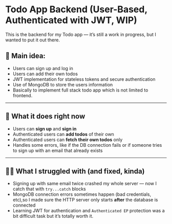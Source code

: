 # Todo App Backend (User-Based, Authenticated with JWT, WIP)

This is the backend for my Todo app — it’s still a work in progress, but I wanted to put it out there.

## 🚀 Main idea:

- Users can sign up and log in
- Users can add their own todos
- JWT implementation for stateless tokens and secure authentication
- Use of MongoDB to store the users information
- Basically to implement full stack todo app which is not limited to frontend.

---

## 🎯 What it does right now

- Users can **sign up** and **sign in**
- Authenticated users can **add todos** of their own
- Authenticated users can **fetch their own todos** only
- Handles some errors, like if the DB connection fails or if someone tries to sign up with an email that already exists

---

## 😮‍💨 What I struggled with (and fixed, kinda)

- Signing up with same email twice crashed my whole server — now I catch that with `try...catch` blocks
- MongoDB connection errors sometimes happen (bad credentials, etc),so I made sure the HTTP server only starts **after** the database is connected
- Learning JWT for authentication and `Authenticated EP` protection was a bit difficult task but it’s totally worth it.
